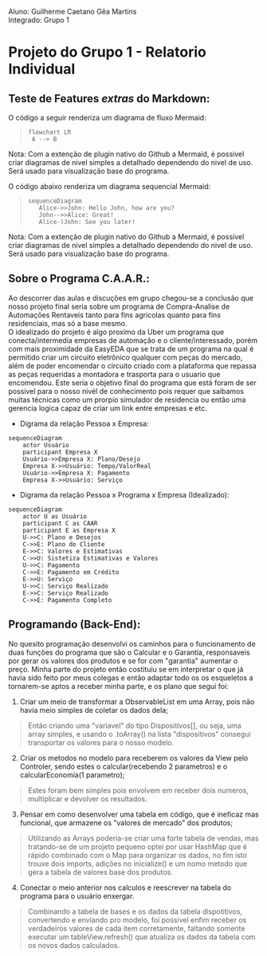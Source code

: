 
Aluno: Guilherme Caetano Gêa Martins  
Integrado: Grupo 1
# Projeto do Grupo 1 - Relatorio Individual
## Teste de Features _extras_ do Markdown:
O código a seguir renderiza um diagrama de fluxo Mermaid:

>```mermaid
>flowchart LR
>  A --> B
>```

Nota: Com a extenção de plugin nativo do Github a Mermaid, é possivel criar diagramas de nivel simples a detalhado dependendo do nivel de uso.  
Será usado para visualização base do programa.  
  
O código abaixo renderiza um diagrama sequencial Mermaid:

>```mermaid
>sequenceDiagram
>    Alice->>John: Hello John, how are you?
>    John-->>Alice: Great!
>    Alice-)John: See you later!
>```
Nota: Com a extenção de plugin nativo do Github a Mermaid, é possivel criar diagramas de nivel simples a detalhado dependendo do nivel de uso.  
Será usado para visualização base do programa.  

## Sobre o Programa C.A.A.R.:
Ao descorrer das aulas e discuções em grupo chegou-se a conclusão que nosso projeto final seria sobre um programa de Compra-Analise de Automações Rentaveis tanto para fins agricolas quanto para fins residenciais, mas só a base mesmo.  
O idealizado do projeto é algo proximo da Uber um programa que conecta/intermedia empresas de automação e o cliente/interessado, porém com mais proximidade da EasyEDA que se trata de um programa na qual é permitido criar um circuito eletrônico qualquer com peças do mercado, além de poder encomendar o circuito criado com a plataforma que repassa as peças requeridas a montadora e trasporta para o usuario que encomendou. Este seria o objetivo final do programa que está foram de ser possivel para o nosso nivél de conhecimento pois requer que saibamos muitas técnicas como um prorpio simulador de residencia ou então uma gerencia logica capaz de criar um link entre empresas e etc.
- Digrama da relação Pessoa x Empresa:
```mermaid
sequenceDiagram
    actor Usuário
    participant Empresa X
    Usuário->>Empresa X: Plano/Desejo
    Empresa X->>Usuário: Tempo/ValorReal
    Usuário->>Empresa X: Pagamento
    Empresa X->>Usuário: Serviço
```
- Digrama da relação Pessoa x  Programa x Empresa (Idealizado):
```mermaid
sequenceDiagram
    actor U as Usuário
    participant C as CAAR
    participant E as Empresa X
    U->>C: Plano e Desejos
    C->>E: Plano do Cliente
    E->>C: Valores e Estimativas
    C->>U: Sistetiza Estimativas e Valores
    U->>C: Pagamento
    C->>E: Pagamento em Crédito
    E->>U: Serviço
    U->>C: Serviço Realizado
    E->>C: Serviço Realizado
    C->>E: Pagamento Completo
```
## Programando (Back-End):
No quesito programação desenvolvi os caminhos para o funcionamento de duas funções do programa que são o Calcular e o Garantia, responsaveis por gerar os valores dos produtos e se for com "garantia" aumentar o preço.
Minha parte do projeto então costituiu se em interpretar o que já havia sido feito por meus colegas e então adaptar todo os os esqueletos a tornarem-se aptos a receber minha parte, e os plano que segui foi:  
1. Criar um meio de transformar a ObservableList em uma Array, pois não havia meio simples de coletar os dados dela;
> Então criando uma "variavel" do tipo Dispositivos[], ou seja, uma array simples, e usando o .toArray() na lista "dispositivos" consegui transportar os valores para o nosso modelo.

2. Criar os metodos no modelo para receberem os valores da View pelo Controler, sendo estes o calcular(recebendo 2 parametros) e o calcularEconomia(1 parametro);
> Estes foram bem simples pois envolvem em receber dois numeros, multiplicar e devolver os resultados.
     
3. Pensar em como desenvolver uma tabela em código, que é ineficaz mas funcional, que armazene os "valores de mercado" dos produtos;
> Utilizando as Arrays poderia-se criar uma forte tabela de vendas, mas tratando-se de um projeto pequeno optei por usar HashMap que é rápido combinado com o Map para organizar os dados, no fim isto trouxe dois imports,
> adições no inicialize() e um nomo metodo que gera a tabela de valores base dos produtos.
     
4. Conectar o meio anterior nos calculos e reescrever na tabela do programa para o usuário enxergar.
> Combinando a tabela de bases e os dados da tabela dispotitivos, convertendo e enviando pro modelo, foi possivel enfim receber os verdadeiros valores de cada item corretamente, faltando somente executar um tableView.refresh()
> que atualiza os dados da tabela com os novos dados calculados.
